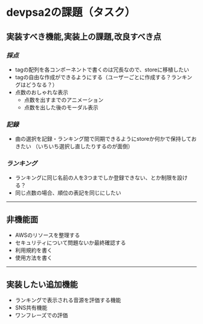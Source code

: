# devpsa2の課題（タスク）


## __実装すべき機能,実装上の課題,改良すべき点__
### _採点_
- tagの配列を各コンポーネントで書くのは冗長なので、storeに移植したい
- tagの自由な作成ができるようにする（ユーザーごとに作成する？ランキングはどうなる？）
- 点数のおしゃれな表示
    - 点数を出すまでのアニメーション
    - 点数を出した後のモーダル表示
### _記録_
- 曲の選択を記録・ランキング間で同期できるようにstoreか何かで保持しておきたい
（いちいち選択し直したりするのが面倒）
### _ランキング_
- ランキングに同じ名前の人を3つまでしか登録できない、とか制限を設ける？
- 同じ点数の場合、順位の表記を同じにしたい
***
## __非機能面__
- AWSのリソースを整理する
- セキュリティについて問題ないか最終確認する
- 利用規約を書く
- 使用方法を書く
***
## __実装したい追加機能__
- ランキングで表示される音源を評価する機能
- SNS共有機能
- ワンフレーズでの評価